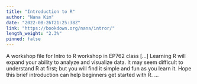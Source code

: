 ```yaml
---
title: "Introduction to R"
author: "Nana Kim"
date: "2022-08-26T21:25:38Z"
link: "https://bookdown.org/nana/intror/"
length_weight: "2.3%"
pinned: false
---
```


A workshop file for Intro to R workshop in EP762 class [...] Learning R will expand your ability to analyze and visualize data. It may seem difficult to understand R at first; but you will find it simple and fun as you learn it. Hope this brief introduction can help beginners get started with R. ...
